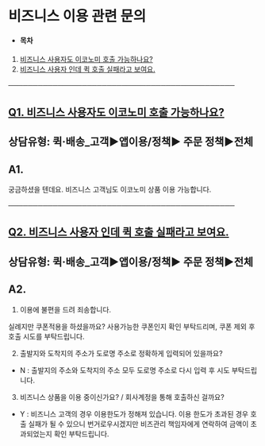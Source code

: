 # 비즈니스 이용 관련 문의

* #### **목차**

1. [비즈니스 사용자도 이코노미 호출 가능하나요?](#01HRXDX3YD1HHDJMZM9BGB0JQJ)
2. [비즈니스 사용자 인데 퀵 호출 실패라고 보여요.](#01HYA76PKFSEGRRX3VYWRDWGZ4)

──────────────────────────────────────────────

[**Q1. 비즈니스 사용자도 이코노미 호출 가능하나요?**](#h_01JD8P4PTNH5S0SC5WHCZT8JK5)
-----------------------------------------------------------------

상담유형: 퀵·배송\_고객▶**앱이용/정책**▶ 주문 정책▶전체
-----------------------------------

**A1.**
-------

궁금하셨을 텐데요. 비즈니스 고객님도 이코노미 상품 이용 가능합니다.

──────────────────────────────────────────────

[**Q2. 비즈니스 사용자 인데 퀵 호출 실패라고 보여요.**](#h_01JD8P4PTNH5S0SC5WHCZT8JK5)
-------------------------------------------------------------------

상담유형: 퀵·배송\_고객▶**앱이용/정책**▶ 주문 정책▶전체
-----------------------------------

**A2.**
-------

1. 이용에 불편을 드려 죄송합니다.

실례지만 쿠폰적용을 하셨을까요? 사용가능한 쿠폰인지 확인 부탁드리며, 쿠폰 제외 후 호출 시도를 부탁드립니다.

2. 출발지와 도착지의 주소가 도로명 주소로 정확하게 입력되어 있을까요?   
- N : 출발지의 주소와 도착지의 주소 모두 도로명 주소로 다시 입력 후 시도 부탁드립니다.

3. 비즈니스 상품을 이용 중이신가요? / 회사계정을 통해 호출하신 걸까요?   
- Y : 비즈니스 고객의 경우 이용한도가 정해져 있습니다. 이용 한도가 초과된 경우 호출 실패가 될 수 있으니 번거로우시겠지만 비즈관리 책임자에게 연락하여 금액이 초과되었는지 확인 부탁드립니다.